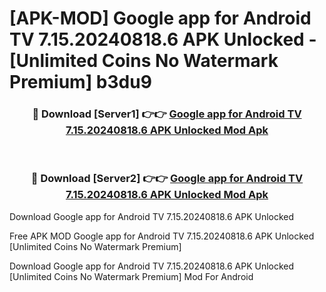 # [APK-MOD] Google app for Android TV 7.15.20240818.6 APK Unlocked - [Unlimited Coins No Watermark Premium] b3du9



<div align="center">
<h3>🔴 Download [Server1] 👉👉 <a href="https://momento.my/?title=Google_app_for_Android_TV_7.15.20240818.6_APK_Unlocked">Google app for Android TV 7.15.20240818.6 APK Unlocked Mod Apk</a></h3><br>

<h3>🔴 Download [Server2] 👉👉 <a href="https://momento.my/?title=Google_app_for_Android_TV_7.15.20240818.6_APK_Unlocked">Google app for Android TV 7.15.20240818.6 APK Unlocked Mod Apk</a></h3>
</div>



Download Google app for Android TV 7.15.20240818.6 APK Unlocked 

Free APK MOD Google app for Android TV 7.15.20240818.6 APK Unlocked [Unlimited Coins No Watermark Premium]

Download Google app for Android TV 7.15.20240818.6 APK Unlocked [Unlimited Coins No Watermark Premium] Mod For Android
